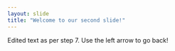 ```yaml
---
layout: slide
title: "Welcome to our second slide!"
---
```

Edited text as per step 7.
Use the left arrow to go back!
